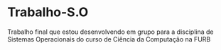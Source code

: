 # Trabalho-S.O
Trabalho final que estou desenvolvendo em grupo para a disciplina de Sistemas Operacionais do curso de Ciência da Computação na FURB
